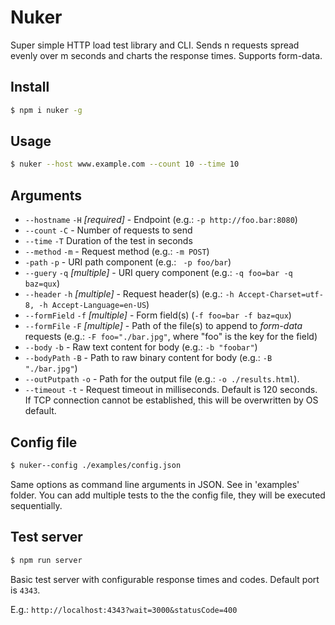 # Nuker
Super simple HTTP load test library and CLI. Sends n requests spread evenly over m seconds and charts the response times. Supports form-data.

## Install

```bash
$ npm i nuker -g
```

## Usage

```bash
$ nuker --host www.example.com --count 10 --time 10
```

## Arguments

* `--hostname` `-H` *[required]* - Endpoint (e.g.:  `-p http://foo.bar:8080`)
* `--count` `-C` - Number of requests to send
* `--time` `-T` Duration of the test in seconds
* `--method` `-m`  - Request method (e.g.: `-m POST`)
* `-path` `-p` - URI path component (e.g.: ` -p foo/bar`)
* `--guery` `-q` *[multiple]* - URI query component (e.g.: `-q foo=bar -q baz=qux`)
* `--header` `-h` *[multiple]* - Request header(s) (e.g.: `-h Accept-Charset=utf-8, -h Accept-Language=en-US`)
* `--formField` `-f` *[multiple]* - Form field(s) (`-f foo=bar -f baz=qux`)
* `--formFile` `-F`  *[multiple]* - Path of the file(s) to append to *form-data* requests (e.g.: `-F foo="./bar.jpg"`, where "foo" is the key for the field)
* `--body` `-b` - Raw text content for body (e.g.: `-b "foobar"`)
* `--bodyPath` `-B` - Path to raw binary content for body (e.g.: `-B "./bar.jpg"`)
* `--outPutpath` `-o` - Path for the output file (e.g.: `-o ./results.html`).
* `--timeout` `-t` - Request timeout in milliseconds. Default is 120 seconds. If TCP connection cannot be established, this will be overwritten by OS default.

## Config file

```bash
$ nuker--config ./examples/config.json
```

Same options as command line arguments in JSON. See in 'examples' folder.
You can add multiple tests to the the config file, they will be executed sequentially.

## Test server

```bash
$ npm run server
```

Basic test server with configurable response times and codes. Default port is `4343`.

E.g.: `http://localhost:4343?wait=3000&statusCode=400`
